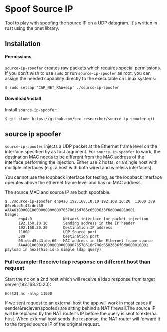 # Spoof Source IP

Tool to play with spoofing the source IP on a UDP datagram.  It's written
in rust using the pnet library.

## Installation

#### Permissions
`source-ip-spoofer` creates raw packets which requires special permissions. If
you don't wish to use `sudo` or run `source-ip-spoofer` as root, you can
assign the needed capability directly to the executable on Linux
systems:
```
$ sudo setcap 'CAP_NET_RAW+eip' ./source-ip-spoofer
```

#### Download/install
Install `source-ip-spoofer`:
```
$ git clone https://github.com/sec-researcher/source-ip-spoofer.git
```

## source ip spoofer

`source-ip-spoofer` injects a UDP packet at the Ethernet frame level on the interface
specified by as first argument.  For `source-ip-spoofer` to work, the
destination MAC needs to be different from the MAC address of the interface
performing the injection.  Either use 2 hosts, or a single host with
multiple interfaces (e.g. a host with both wired and wireless interfaces).

You cannot use the loopback interface for testing, as the loopback
interface operates above the ethernet frame level and has no MAC address.

The source MAC and source IP are both spoofable.


```
$ ./source-ip-spoofer enp4s0 192.168.10.10 192.168.20.20  11000 389  00:eb:d5:43:de:60 AAAA01000001000000000000076578616d706c6503636f6d0000010001
Usage:
      enp4s0              Network interface for packet injection
      192.168.10.10       Sending address in the IP header
      192.168.20.20       Destination IP address
      11000               UDP Source port
      389                 Destination port
      00:eb:d5:43:de:60   MAC address in the Ethernet frame source
      AAAA01000001000000000000076578616d706c6503636f6d0000010001    payload in hex(This is a simple ldap query)
```

### Full example: Receive ldap response on different host than request

Start the nc on a 2nd host which will receive a ldap
response from target server(192.168.20.20):
```
host2$ nc -nlvp 11000
```

If we sent request to an external host the app will work in most cases 
if sender&reciever(spoofed) are sitting behind a NAT firewall.The source IP will be
replaced by the NAT router's IP before the query is sent to external host.
When external host sends the response, the NAT router will forward it to
the forged source IP of the original request.

